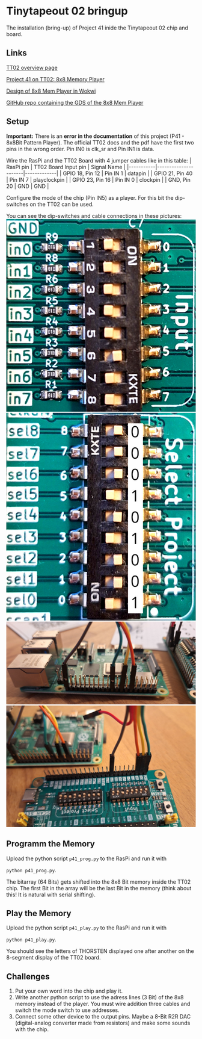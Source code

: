 # Tinytapeout 02 bringup
The installation (bring-up) of Project 41 inide the Tinytapeout 02 chip and board.

## Links
[TT02 overview page](https://tinytapeout.com/runs/tt02/)

[Project 41 on TT02: 8x8 Memory Player](https://tinytapeout.com/runs/tt02/041/)

[Design of 8x8 Mem Player in Wokwi](https://wokwi.com/projects/341620484740219475)

[GitHub repo containing the GDS of the 8x8 Mem Player](https://github.com/ThorKn/tinytapeout02_pattern_player)


## Setup
__Important:__ There is an __error in the documentation__ of this project (P41 - 8x8Bit Pattern Player). The official TT02 docs and the pdf have the first two pins in the wrong order. Pin IN0 is clk_sr and Pin IN1 is data.

Wire the RasPi and the TT02 Board with 4 jumper cables like in this table:
| RasPi pin | TT02 Board Input pin | Signal Name |
|-----------|----------------------|-------------|
| GPIO 18, Pin 12 | Pin IN 1  | datapin |
| GPIO 21, Pin 40 | Pin IN 7  | playclockpin |
| GPIO 23, Pin 16 | Pin IN 0  | clockpin |
| GND, Pin 20 | GND | GND |

Configure the mode of the chip (Pin IN5) as a player. For this bit the dip-switches on the TT02 can be used. 

You can see the dip-switches and cable connections in these pictures:
![TT02 board input pins](tt02_board_input_pins.jpg)
![TT02 board select project](tt02_board_project_p41.jpg)
![TT02 board RasPi cables](tt02_board_wires_1.jpg)
![TT02 board TT02 cables](tt02_board_wires_2.jpg)

## Programm the Memory
Upload the python script ```p41_prog.py``` to the RasPi and run it with 

```python p41_prog.py```. 

The bitarray (64 Bits) gets shifted into the 8x8 Bit memory inside the TT02 chip. The first Bit in the array will be the last Bit in the memory (think about this! It is natural with serial shifting).

## Play the Memory
Upload the python script ```p41_play.py``` to the RasPi and run it with 

```python p41_play.py```. 

You should see the letters of THORSTEN displayed one after another on the 8-segment display of the TT02 board.

## Challenges
1. Put your own word into the chip and play it.
2. Write another python script to use the adress lines (3 Bit) of the 8x8 memory instead of the player. You must wire addition three cables and switch the mode switch to use addresses.
3. Connect some other device to the output pins. Maybe a 8-Bit R2R DAC (digital-analog converter made from resistors) and make some sounds with the chip.

